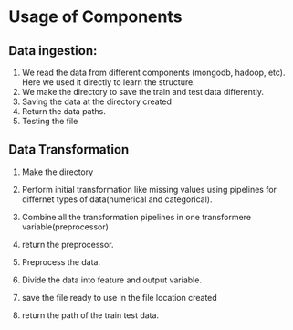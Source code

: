 # Usage of Components

## Data ingestion:
1. We read the data from different components (mongodb, hadoop, etc). Here we used it directly to learn the structure.
2. We make the directory to save the train and test data differently.
3. Saving the data at the directory created
4. Return the data paths.
5. Testing the file

## Data Transformation
1. Make the directory
2. Perform initial transformation like missing values using pipelines for differnet types of data(numerical and categorical).
3. Combine all the transformation pipelines in one transformere variable(preprocessor)
4. return the preprocessor.

5. Preprocess the data.
6. Divide the data into feature and output variable.
7. save the file ready to use in the file location created
8. return the path of the train test data.



